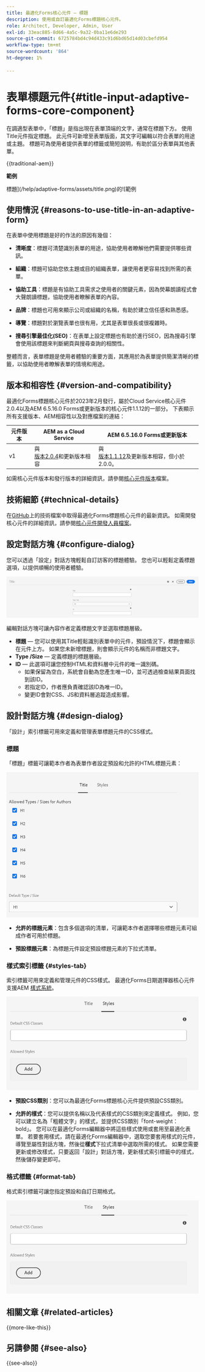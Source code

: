 ```yaml
---
title: 最適化Forms核心元件 — 標題
description: 使用或自訂最適化Forms標題核心元件。
role: Architect, Developer, Admin, User
exl-id: 33eac885-8d66-4a5c-9a32-0ba11e6de293
source-git-commit: 6725784bd4c94d433c91d6bd65d14d03cbefd954
workflow-type: tm+mt
source-wordcount: '864'
ht-degree: 1%

---
```



# 表單標題元件{#title-input-adaptive-forms-core-component}

在調適型表單中，「標題」是指出現在表單頂端的文字，通常在標題下方。 使用Title元件指定標題。 此元件可新增至表單版面，其文字可編輯以符合表單的用途或主題。 標題可為使用者提供表單的標籤或簡短說明，有助於區分表單與其他表單。

{{traditional-aem}}

**範例**

標題](/help/adaptive-forms/assets/title.png)的![範例

## 使用情況 {#reasons-to-use-title-in-an-adaptive-form}

在表單中使用標題是好的作法的原因有幾個：

- **清晰度**：標題可清楚識別表單的用途，協助使用者瞭解他們需要提供哪些資訊。

- **組織**：標題可協助您依主題或目的組織表單，讓使用者更容易找到所需的表單。

- **協助工具**：標題是有協助工具需求之使用者的關鍵元素，因為熒幕朗讀程式會大聲朗讀標題，協助使用者瞭解表單的內容。

- **品牌**：標題也可用來顯示公司或組織的名稱，有助於建立信任感和熟悉感。

- **導覽**：標題對於瀏覽表單也很有用，尤其是表單很長或很複雜時。

- **搜尋引擎最佳化(SEO)**：在表單上設定標題也有助於進行SEO，因為搜尋引擎會使用該標題來判斷網頁與搜尋查詢的相關性。

整體而言，表單標題是使用者體驗的重要方面，其應用於為表單提供簡潔清晰的標籤，以協助使用者瞭解表單的情境和用途。

## 版本和相容性 {#version-and-compatibility}

最適化Forms標題核心元件於2023年2月發行，屬於Cloud Service核心元件2.0.4以及AEM 6.5.16.0 Forms或更新版本的核心元件1.1.12的一部分。 下表顯示所有支援版本、AEM相容性以及對應檔案的連結：

| 元件版本 | AEM as a Cloud Service | AEM 6.5.16.0 Forms或更新版本 |
|---|---|---|
| v1 | 與<br>[版本2.0.4](/help/adaptive-forms/version.md)和更新版本相容 | 與<br>[版本1.1.12](/help/adaptive-forms/version.md)及更新版本相容，但小於2.0.0。 |

如需核心元件版本和發行版本的詳細資訊，請參閱[核心元件版本](/help/adaptive-forms/version.md)檔案。

<!-- ## Sample Component Output {#sample-component-output}

To experience the Accordion Component as well as see examples of its configuration options as well as HTML and JSON output, visit the [Component Library](https://adobe.com/go/aem_cmp_library_accordion). -->


## 技術細節 {#technical-details}

在[GitHub](https://github.com/adobe/aem-core-forms-components/tree/master/ui.af.apps/src/main/content/jcr_root/apps/core/fd/components/form/title/v1/title)上的技術檔案中取得最適化Forms標題核心元件的最新資訊。 如需開發核心元件的詳細資訊，請參閱[核心元件開發人員檔案](/help/developing/overview.md)。

## 設定對話方塊 {#configure-dialog}

您可以透過「設定」對話方塊輕鬆自訂訪客的標題體驗。 您也可以輕鬆定義標題選項，以提供順暢的使用者體驗。

![基本索引標籤](/help/adaptive-forms/assets/title_properties.png)

編輯對話方塊可讓內容作者定義標題文字並選取標題層級。

- **標題** — 您可以使用其Title輕鬆識別表單中的元件，預設情況下，標題會顯示在元件上方。 如果您未新增標題，則會顯示元件的名稱而非標題文字。
- **Type /Size** — 定義標題的標題層級。
- **ID** — 此選項可讓您控制HTML和資料層中元件的唯一識別碼。
   - 如果保留為空白，系統會自動為您產生唯一ID，並可透過檢查結果頁面找到該ID。
   - 若指定ID，作者應負責確認該ID為唯一ID。
   - 變更ID會對CSS、JS和資料層追蹤造成影響。

## 設計對話方塊 {#design-dialog}

「設計」索引標籤可用來定義和管理表單標題元件的CSS樣式。

### 標題

「標題」標籤可讓範本作者為表單作者設定預設和允許的HTML標題元素：

![設計對話方塊標題標籤](/help/adaptive-forms/assets/title_heading.png)

- **允許的標題元素**：包含多個選項的清單，可讓範本作者選擇哪些標題元素可組成作者可用於標題。

- **預設標題元素**：為標題元件設定預設標題元素的下拉式清單。

### 樣式索引標籤 {#styles-tab}

索引標籤可用來定義和管理元件的CSS樣式。 最適化Forms日期選擇器核心元件支援AEM [樣式系統](/help/get-started/authoring.md#component-styling)。

![設計對話方塊標題標籤](/help/adaptive-forms/assets/title_styles.png)

- **預設CSS類別**：您可以為最適化Forms標題核心元件提供預設CSS類別。

- **允許的樣式**：您可以提供名稱以及代表樣式的CSS類別來定義樣式。 例如，您可以建立名為「粗體文字」的樣式，並提供CSS類別「font-weight： bold」。 您可以在最適化Forms編輯器中將這些樣式使用或套用至最適化表單。 若要套用樣式，請在最適化Forms編輯器中，選取您要套用樣式的元件，導覽至屬性對話方塊，然後從&#x200B;**樣式**&#x200B;下拉式清單中選取所需的樣式。 如果您需要更新或修改樣式，只要返回「設計」對話方塊，更新樣式索引標籤中的樣式，然後儲存變更即可。

### 格式標籤 {#format-tab}

格式索引標籤可讓您指定預設和自訂日期格式。

![格式標籤](/help/adaptive-forms/assets/title_styles.png)

<!--

## Related article {#related-article}

* [Create a standalone Adaptive Form](https://experienceleague.adobe.com/docs/experience-manager-cloud-service/content/forms/adaptive-forms-authoring/authoring-adaptive-forms-core-components/create-an-adaptive-form-on-forms-cs/creating-adaptive-form-core-components.html)

-->

## 相關文章 {#related-articles}


{{more-like-this}}

## 另請參閱 {#see-also}

{{see-also}}